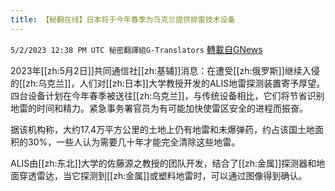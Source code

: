 ```yaml
---
title: 【秘翻在线】日本将于今年春季为乌克兰提供排雷技术设备
---
```

`5/2/2023 12:38 PM UTC 秘密翻譯組G-Translators` [轉載自GNews](https://gnews.org/articles/1269092)

         

2023年[[zh:5月2日]]共同通信社[[zh:基辅]]消息：在遭受[[zh:俄罗斯]]继续入侵的[[zh:乌克兰]]，人们对[[zh:日本]]大学教授开发的ALIS地雷探测装置寄予厚望。四台设备计划在今年春季被送往[[zh:乌克兰]]，与传统设备相比，它们将节省识别地雷的时间和精力。紧急事务署官员为有可能加快使雷区安全的进程而振奋。

据该机构称，大约17.4万平方公里的土地上仍有地雷和未爆弹药，约占该国土地面积的30%，一些人认为需要几十年才能完全清除这些地雷。

ALIS由[[zh:东北]]大学的佐藤源之教授的团队开发，结合了[[zh:金属]]探测器和地面穿透雷达，当它探测到[[zh:金属]]或塑料地雷时，可以通过图像得到确认。
